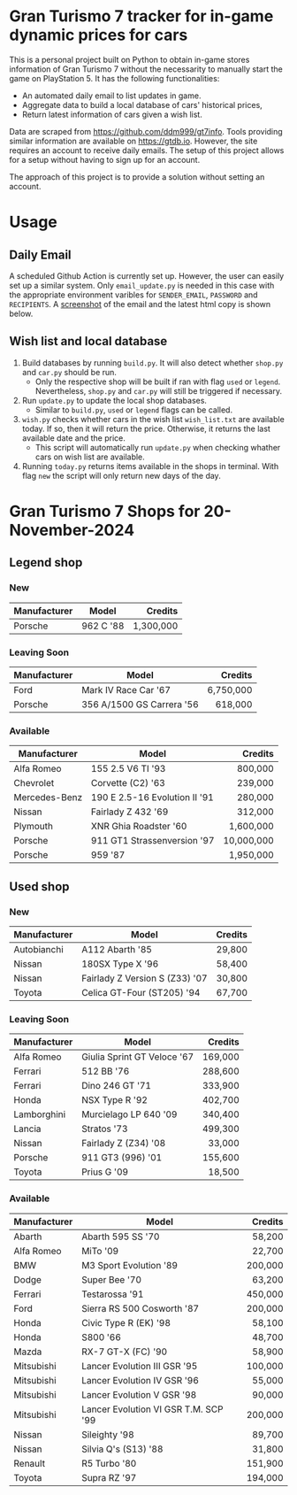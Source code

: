 # Gran Turismo 7 tracker for in-game dynamic prices for cars

This is a personal project built on Python to obtain in-game stores information of Gran Turismo 7 without the necessarity to manually start the game on PlayStation 5. It has the following functionalities:

- An automated daily email to list updates in game.
- Aggregate data to build a local database of cars' historical prices,
- Return latest information of cars given a wish list.

Data are scraped from https://github.com/ddm999/gt7info. Tools providing similar information are available on https://gtdb.io. However, the site requires an account to receive daily emails. The setup of this project allows for a setup without having to sign up for an account.

The approach of this project is to provide a solution without setting an account.

# Usage

## Daily Email

A scheduled Github Action is currently set up. However, the user can easily set up a similar system. Only `email_update.py` is needed in this case with the appropriate environment varibles for `SENDER_EMAIL`, `PASSWORD` and `RECIPIENTS`. A [screenshot](https://raw.githubusercontent.com/marcohoucheng/Gran-Turismo-7-Price-Tracker/main/data/email_screenshot.png) of the email and the latest html copy is shown below.

## Wish list and local database

1. Build databases by running `build.py`. It will also detect whether `shop.py` and `car.py` should be run.
    - Only the respective shop will be built if ran with flag `used` or `legend`. Nevertheless, `shop.py` and `car.py` will still be triggered if necessary.
2. Run `update.py` to update the local shop databases.
    - Similar to `build.py`, `used` or `legend` flags can be called.
3. `wish.py` checks whether cars in the wish list `wish_list.txt` are available today. If so, then it will return the price. Otherwise, it returns the last available date and the price.
    - This script will automatically run `update.py` when checking whather cars on wish list are available.
4. Running `today.py` returns items available in the shops in terminal. With flag `new` the script will only return new days of the day.


# Gran Turismo 7 Shops for 20-November-2024



## Legend shop

### New
 | Manufacturer | Model | Credits |
 | --- | --- | --: |
|Porsche|962 C '88|1,300,000|

### Leaving Soon
 | Manufacturer | Model | Credits |
 | --- | --- | --: |
|Ford|Mark IV Race Car '67|6,750,000|
|Porsche|356 A/1500 GS Carrera '56|618,000|

### Available
 | Manufacturer | Model | Credits |
 | --- | --- | --: |
|Alfa Romeo|155 2.5 V6 TI '93|800,000|
|Chevrolet|Corvette (C2) '63|239,000|
|Mercedes-Benz|190 E 2.5-16 Evolution II '91|280,000|
|Nissan|Fairlady Z 432 '69|312,000|
|Plymouth|XNR Ghia Roadster '60|1,600,000|
|Porsche|911 GT1 Strassenversion '97|10,000,000|
|Porsche|959 '87|1,950,000|


## Used shop

### New
 | Manufacturer | Model | Credits |
 | --- | --- | --: |
|Autobianchi|A112 Abarth '85|29,800|
|Nissan|180SX Type X '96|58,400|
|Nissan|Fairlady Z Version S (Z33) '07|30,800|
|Toyota|Celica GT-Four (ST205) '94|67,700|

### Leaving Soon
 | Manufacturer | Model | Credits |
 | --- | --- | --: |
|Alfa Romeo|Giulia Sprint GT Veloce '67|169,000|
|Ferrari|512 BB '76|288,600|
|Ferrari|Dino 246 GT '71|333,900|
|Honda|NSX Type R '92|402,700|
|Lamborghini|Murcielago LP 640 '09|340,400|
|Lancia|Stratos '73|499,300|
|Nissan|Fairlady Z (Z34) '08|33,000|
|Porsche|911 GT3 (996) '01|155,600|
|Toyota|Prius G '09|18,500|

### Available
 | Manufacturer | Model | Credits |
 | --- | --- | --: |
|Abarth|Abarth 595 SS '70|58,200|
|Alfa Romeo|MiTo '09|22,700|
|BMW|M3 Sport Evolution '89|200,000|
|Dodge|Super Bee '70|63,200|
|Ferrari|Testarossa '91|450,000|
|Ford|Sierra RS 500 Cosworth '87|200,000|
|Honda|Civic Type R (EK) '98|58,100|
|Honda|S800 '66|48,700|
|Mazda|RX-7 GT-X (FC) '90|58,900|
|Mitsubishi|Lancer Evolution III GSR '95|100,000|
|Mitsubishi|Lancer Evolution IV GSR '96|55,000|
|Mitsubishi|Lancer Evolution V GSR '98|90,000|
|Mitsubishi|Lancer Evolution VI GSR T.M. SCP '99|200,000|
|Nissan|Sileighty '98|89,700|
|Nissan|Silvia Q's (S13) '88|31,800|
|Renault|R5 Turbo '80|151,900|
|Toyota|Supra RZ '97|194,000|
